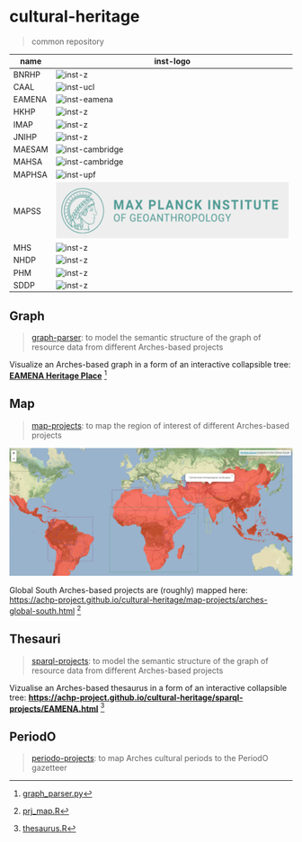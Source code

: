 # cultural-heritage
> common repository

| name    | inst-logo |
|---------|-----------|
| BNRHP   | <img src="https://raw.githubusercontent.com/achp-project/cultural-heritage/main/www/inst-z.png" alt="inst-z" height="100px"> |
| CAAL    | <img src="https://raw.githubusercontent.com/achp-project/cultural-heritage/main/www/inst-ucl.png" alt="inst-ucl" height="100px"> |
| EAMENA  | <img src="https://raw.githubusercontent.com/achp-project/cultural-heritage/main/www/inst-eamena.png" alt="inst-eamena" height="100px"> |
| HKHP    | <img src="https://raw.githubusercontent.com/achp-project/cultural-heritage/main/www/inst-z.png" alt="inst-z" height="100px"> |
| IMAP    | <img src="https://raw.githubusercontent.com/achp-project/cultural-heritage/main/www/inst-z.png" alt="inst-z" height="100px"> |
| JNIHP   | <img src="https://raw.githubusercontent.com/achp-project/cultural-heritage/main/www/inst-z.png" alt="inst-z" height="100px"> |
| MAESAM  | <img src="https://raw.githubusercontent.com/achp-project/cultural-heritage/main/www/inst-cambridge.png" alt="inst-cambridge" height="100px"> |
| MAHSA   | <img src="https://raw.githubusercontent.com/achp-project/cultural-heritage/main/www/inst-cambridge.png" alt="inst-cambridge" height="100px"> |
| MAPHSA  | <img src="https://raw.githubusercontent.com/achp-project/cultural-heritage/main/www/inst-upf.png" alt="inst-upf" height="100px"> |
| MAPSS   | <img src="https://raw.githubusercontent.com/achp-project/cultural-heritage/main/www/inst-maxplanck.png" alt="inst-maxplanck" height="100px"> |
| MHS     | <img src="https://raw.githubusercontent.com/achp-project/cultural-heritage/main/www/inst-z.png" alt="inst-z" height="100px"> |
| NHDP    | <img src="https://raw.githubusercontent.com/achp-project/cultural-heritage/main/www/inst-z.png" alt="inst-z" height="100px"> |
| PHM     | <img src="https://raw.githubusercontent.com/achp-project/cultural-heritage/main/www/inst-z.png" alt="inst-z" height="100px"> |
| SDDP    | <img src="https://raw.githubusercontent.com/achp-project/cultural-heritage/main/www/inst-z.png" alt="inst-z" height="100px"> |


## Graph
> [graph-parser](https://github.com/achp-project/cultural-heritage/tree/main/graph-parser): to model the semantic structure of the graph of resource data from different Arches-based projects

Visualize an Arches-based graph in a form of an interactive collapsible tree: **[EAMENA Heritage Place](https://achp-project.github.io/cultural-heritage/graph-parser/docs/sampleOutput/EAMENA_Heritage%20Place.html)** [^3]
## Map
> [map-projects](https://github.com/achp-project/cultural-heritage/tree/main/map-projects): to map the region of interest of different Arches-based projects

![](www/map-extent.png)

Global South Arches-based projects are (roughly) mapped here: https://achp-project.github.io/cultural-heritage/map-projects/arches-global-south.html [^1]

## Thesauri
> [sparql-projects](https://github.com/achp-project/cultural-heritage/tree/main/sparql-projects): to model the semantic structure of the graph of resource data from different Arches-based projects

Vizualise an Arches-based thesaurus in a form of an interactive collapsible tree: **https://achp-project.github.io/cultural-heritage/sparql-projects/EAMENA.html** [^2]

## PeriodO
> [periodo-projects](https://github.com/achp-project/cultural-heritage/tree/main/periodo-projects): to map Arches cultural periods to the PeriodO gazetteer


[^1]: [prj_map.R](https://github.com/achp-project/cultural-heritage/blob/main/map-projects/prj_map.R)
[^2]: [thesaurus.R](https://github.com/achp-project/cultural-heritage/blob/main/sparql-projects/thesaurus.R)
[^3]: [graph_parser.py](https://github.com/achp-project/cultural-heritage/blob/main/graph-parser/graph_parser.py)
